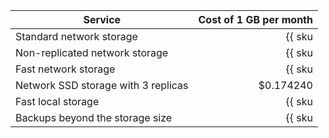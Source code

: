 | Service | Cost of 1 GB per month |
|---------------------------------|--------------------------------------------------------------------:|
| Standard network storage | {{ sku|USD|mdb.cluster.network-hdd.pg|month|string }} |
| Non-replicated network storage | {{ sku|USD|mdb.cluster.network-ssd-nonreplicated.pg|month|string }} |
| Fast network storage | {{ sku|USD|mdb.cluster.network-nvme.pg|month|string }} |
| Network SSD storage with 3 replicas | $0.174240 |
| Fast local storage | {{ sku|USD|mdb.cluster.local-nvme.pg|month|string }} |
| Backups beyond the storage size | {{ sku|USD|mdb.cluster.pg.backup|month|string }} |
